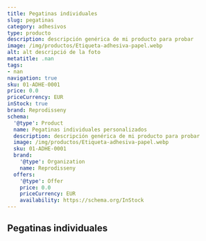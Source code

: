 ```yaml
---
title: Pegatinas individuales
slug: pegatinas
category: adhesivos
type: producto
description: descripción genérica de mi producto para probar
image: /img/productos/Etiqueta-adhesiva-papel.webp
alt: alt descripció de la foto
metatitle: .nan
tags:
- nan
navigation: true
sku: 01-ADHE-0001
price: 0.0
priceCurrency: EUR
inStock: true
brand: Reprodisseny
schema:
  '@type': Product
  name: Pegatinas individuales personalizados
  description: descripción genérica de mi producto para probar
  image: /img/productos/Etiqueta-adhesiva-papel.webp
  sku: 01-ADHE-0001
  brand:
    '@type': Organization
    name: Reprodisseny
  offers:
    '@type': Offer
    price: 0.0
    priceCurrency: EUR
    availability: https://schema.org/InStock
---
```


## Pegatinas individuales

